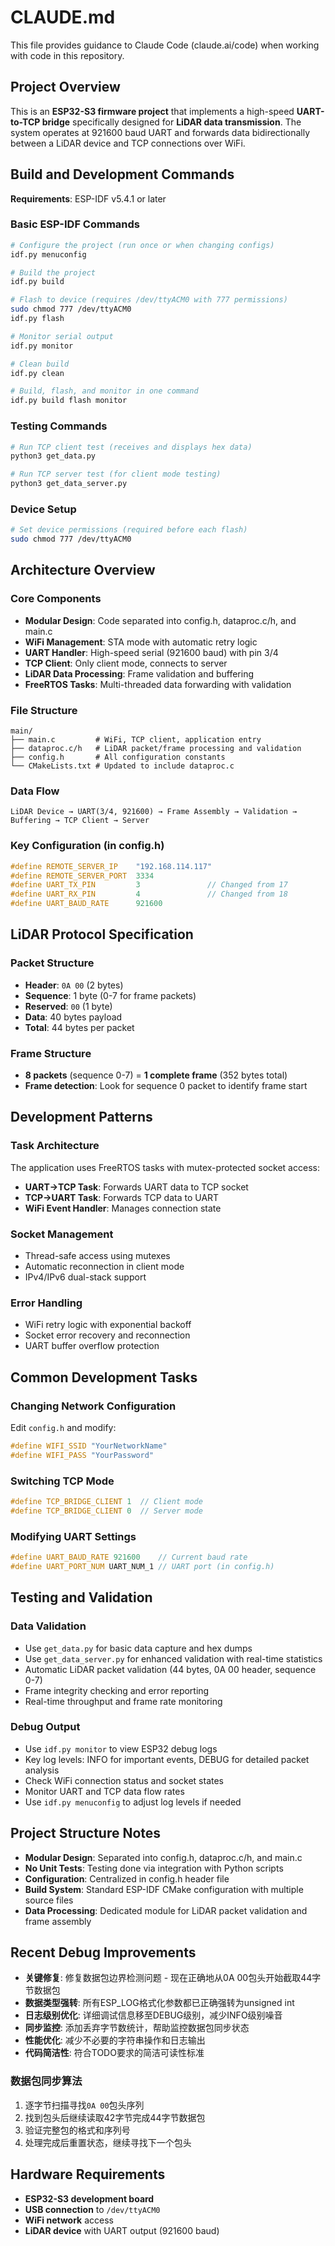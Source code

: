 # CLAUDE.md

This file provides guidance to Claude Code (claude.ai/code) when working with code in this repository.

## Project Overview

This is an **ESP32-S3 firmware project** that implements a high-speed **UART-to-TCP bridge** specifically designed for **LiDAR data transmission**. The system operates at 921600 baud UART and forwards data bidirectionally between a LiDAR device and TCP connections over WiFi.

## Build and Development Commands

**Requirements**: ESP-IDF v5.4.1 or later

### Basic ESP-IDF Commands
```bash
# Configure the project (run once or when changing configs)
idf.py menuconfig

# Build the project
idf.py build

# Flash to device (requires /dev/ttyACM0 with 777 permissions)
sudo chmod 777 /dev/ttyACM0
idf.py flash

# Monitor serial output
idf.py monitor

# Clean build
idf.py clean

# Build, flash, and monitor in one command
idf.py build flash monitor
```

### Testing Commands
```bash
# Run TCP client test (receives and displays hex data)
python3 get_data.py

# Run TCP server test (for client mode testing)
python3 get_data_server.py
```

### Device Setup
```bash
# Set device permissions (required before each flash)
sudo chmod 777 /dev/ttyACM0
```

## Architecture Overview

### Core Components
- **Modular Design**: Code separated into config.h, dataproc.c/h, and main.c
- **WiFi Management**: STA mode with automatic retry logic  
- **UART Handler**: High-speed serial (921600 baud) with pin 3/4
- **TCP Client**: Only client mode, connects to server
- **LiDAR Data Processing**: Frame validation and buffering
- **FreeRTOS Tasks**: Multi-threaded data forwarding with validation

### File Structure
```
main/
├── main.c         # WiFi, TCP client, application entry
├── dataproc.c/h   # LiDAR packet/frame processing and validation
├── config.h       # All configuration constants
└── CMakeLists.txt # Updated to include dataproc.c
```

### Data Flow
```
LiDAR Device → UART(3/4, 921600) → Frame Assembly → Validation → Buffering → TCP Client → Server
```

### Key Configuration (in config.h)
```c
#define REMOTE_SERVER_IP    "192.168.114.117"
#define REMOTE_SERVER_PORT  3334
#define UART_TX_PIN         3               // Changed from 17
#define UART_RX_PIN         4               // Changed from 18
#define UART_BAUD_RATE      921600
```

## LiDAR Protocol Specification

### Packet Structure
- **Header**: `0A 00` (2 bytes)
- **Sequence**: 1 byte (0-7 for frame packets)
- **Reserved**: `00` (1 byte)
- **Data**: 40 bytes payload
- **Total**: 44 bytes per packet

### Frame Structure  
- **8 packets** (sequence 0-7) = **1 complete frame** (352 bytes total)
- **Frame detection**: Look for sequence 0 packet to identify frame start

## Development Patterns

### Task Architecture
The application uses FreeRTOS tasks with mutex-protected socket access:
- **UART→TCP Task**: Forwards UART data to TCP socket
- **TCP→UART Task**: Forwards TCP data to UART
- **WiFi Event Handler**: Manages connection state

### Socket Management
- Thread-safe access using mutexes
- Automatic reconnection in client mode
- IPv4/IPv6 dual-stack support

### Error Handling
- WiFi retry logic with exponential backoff
- Socket error recovery and reconnection
- UART buffer overflow protection

## Common Development Tasks

### Changing Network Configuration
Edit `config.h` and modify:
```c
#define WIFI_SSID "YourNetworkName"
#define WIFI_PASS "YourPassword"
```

### Switching TCP Mode
```c
#define TCP_BRIDGE_CLIENT 1  // Client mode
#define TCP_BRIDGE_CLIENT 0  // Server mode
```

### Modifying UART Settings
```c
#define UART_BAUD_RATE 921600    // Current baud rate
#define UART_PORT_NUM UART_NUM_1 // UART port (in config.h)
```

## Testing and Validation

### Data Validation
- Use `get_data.py` for basic data capture and hex dumps
- Use `get_data_server.py` for enhanced validation with real-time statistics
- Automatic LiDAR packet validation (44 bytes, 0A 00 header, sequence 0-7)
- Frame integrity checking and error reporting
- Real-time throughput and frame rate monitoring

### Debug Output
- Use `idf.py monitor` to view ESP32 debug logs
- Key log levels: INFO for important events, DEBUG for detailed packet analysis
- Check WiFi connection status and socket states
- Monitor UART and TCP data flow rates
- Use `idf.py menuconfig` to adjust log levels if needed

## Project Structure Notes

- **Modular Design**: Separated into config.h, dataproc.c/h, and main.c
- **No Unit Tests**: Testing done via integration with Python scripts  
- **Configuration**: Centralized in config.h header file
- **Build System**: Standard ESP-IDF CMake configuration with multiple source files
- **Data Processing**: Dedicated module for LiDAR packet validation and frame assembly

## Recent Debug Improvements

- **关键修复**: 修复数据包边界检测问题 - 现在正确地从0A 00包头开始截取44字节数据包
- **数据类型强转**: 所有ESP_LOG格式化参数都已正确强转为unsigned int  
- **日志级别优化**: 详细调试信息移至DEBUG级别，减少INFO级别噪音
- **同步监控**: 添加丢弃字节数统计，帮助监控数据包同步状态
- **性能优化**: 减少不必要的字符串操作和日志输出
- **代码简洁性**: 符合TODO要求的简洁可读性标准

### 数据包同步算法
1. 逐字节扫描寻找`0A 00`包头序列
2. 找到包头后继续读取42字节完成44字节数据包
3. 验证完整包的格式和序列号
4. 处理完成后重置状态，继续寻找下一个包头

## Hardware Requirements

- **ESP32-S3 development board**
- **USB connection** to `/dev/ttyACM0`
- **WiFi network** access
- **LiDAR device** with UART output (921600 baud)
